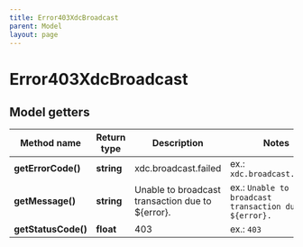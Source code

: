 ```yaml
---
title: Error403XdcBroadcast
parent: Model
layout: page
---
```


# Error403XdcBroadcast

## Model getters

Method name | Return type | Description | Notes
------------ | ------------- | ------------- | -------------
**getErrorCode()** | **string** | xdc.broadcast.failed | ex.: `xdc.broadcast.failed`
**getMessage()** | **string** | Unable to broadcast transaction due to ${error}. | ex.: `Unable to broadcast transaction due to ${error}.`
**getStatusCode()** | **float** | 403 | ex.: `403`

